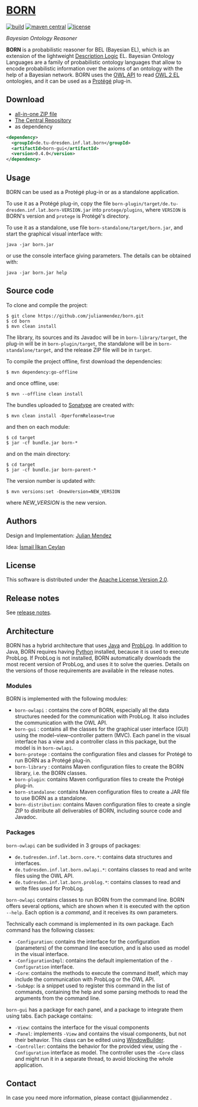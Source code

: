 # [BORN](https://julianmendez.github.io/born/)

[![build](https://github.com/julianmendez/born/workflows/Java%20CI/badge.svg)](https://github.com/julianmendez/born/actions)
[![maven central](https://maven-badges.herokuapp.com/maven-central/de.tu-dresden.inf.lat.born/born-parent/badge.svg)](https://search.maven.org/#search|ga|1|g%3A%22de.tu-dresden.inf.lat.born%22)
[![license](https://img.shields.io/badge/license-Apache%202.0-blue.svg)](https://www.apache.org/licenses/LICENSE-2.0.txt)

*Bayesian Ontology Reasoner*

**BORN** is a probabilistic reasoner for BEL (Bayesian EL), which is an extension of the
lightweight [Description Logic](http://dl.kr.org/) EL. Bayesian Ontology Languages are a
family of probabilistic ontology languages that allow to encode probabilistic information
over the axioms of an ontology with the help of a Bayesian network. BORN uses
the [OWL API](https://owlcs.github.io/owlapi/) to
read [OWL 2 EL](https://www.w3.org/TR/owl2-profiles/#OWL_2_EL) ontologies, and it can be used as a [Prot&eacute;g&eacute;](https://protege.stanford.edu/) plug-in.


## Download

* [all-in-one ZIP file](https://sourceforge.net/projects/latitude/files/born/0.4.0/born-0.4.0.zip/download)
* [The Central Repository](https://repo1.maven.org/maven2/de/tu-dresden/inf/lat/born/)
* as dependency

```xml
<dependency>
  <groupId>de.tu-dresden.inf.lat.born</groupId>
  <artifactId>born-gui</artifactId>
  <version>0.4.0</version>
</dependency>
```


## Usage

BORN can be used as a Prot&eacute;g&eacute; plug-in or as a standalone application.

To use it as a Prot&eacute;g&eacute; plug-in, copy the file `born-plugin/target/de.tu-dresden.inf.lat.born-VERSION.jar` into `protege/plugins`, where `VERSION` is BORN's version and `protege` is  Prot&eacute;g&eacute;'s directory.

To use it as a standalone, use file `born-standalone/target/born.jar`, and start the graphical visual interface with:

```
java -jar born.jar
```

or use the console interface giving parameters. The details can be obtained with:

```
java -jar born.jar help
```


## Source code

To clone and compile the project:

```
$ git clone https://github.com/julianmendez/born.git
$ cd born
$ mvn clean install
```

The library, its sources and its Javadoc will be in `born-library/target`, the plug-in will be in `born-plugin/target`, the standalone will be in `born-standalone/target`, and the release ZIP file will be in `target`.

To compile the project offline, first download the dependencies:

```
$ mvn dependency:go-offline
```

and once offline, use:

```
$ mvn --offline clean install
```

The bundles uploaded to [Sonatype](https://oss.sonatype.org/) are created with:

```
$ mvn clean install -DperformRelease=true
```

and then on each module:

```
$ cd target
$ jar -cf bundle.jar born-*
```

and on the main directory:

```
$ cd target
$ jar -cf bundle.jar born-parent-*
```

The version number is updated with:

```
$ mvn versions:set -DnewVersion=NEW_VERSION
```

where *NEW_VERSION* is the new version.


## Authors

Design and Implementation: [Julian Mendez](https://julianmendez.github.io)

Idea: [&#0304;smail &#0304;lkan Ceylan](https://iccl.inf.tu-dresden.de/web/%c4%b0smail_%c4%b0lkan_Ceylan/en)


## License

This software is distributed under the [Apache License Version 2.0](https://www.apache.org/licenses/LICENSE-2.0.txt).


## Release notes

See [release notes](https://julianmendez.github.io/born/RELEASE-NOTES.html).


## Architecture

BORN has a hybrid architecture that uses [Java](https://www.oracle.com/technetwork/java/index.html) and [ProbLog](https://dtai.cs.kuleuven.be/problog/). In addition to Java, BORN requires having [Python](https://www.python.org/) installed, because it is used to execute ProbLog. If ProbLog is not installed, BORN automatically downloads the most recent version of ProbLog, and uses it to solve the queries.
Details on the versions of those requirements are available in the release notes.


### Modules

BORN is implemented with the following modules:

* `born-owlapi` : contains the core of BORN, especially all the data structures needed for the communication with ProbLog. It also includes the communication with the OWL API.
* `born-gui` : contains all the classes for the graphical user interface (GUI) using the model–view–controller pattern (MVC). Each panel in the visual interface has a view and a controller class in this package, but the model is in `born-owlapi`.
* `born-protege` : contains the configuration files and classes for Prot&eacute;g&eacute; to run BORN as a Prot&eacute;g&eacute; plug-in.
* `born-library` : contains Maven configuration files to create the BORN library, i.e. the BORN classes.
* `born-plugin`: contains Maven configuration files to create the Prot&eacute;g&eacute; plug-in.
* `born-standalone`: contains Maven configuration files to create a JAR file to use BORN as a standalone.
* `born-distribution`: contains Maven configuration files to create a single ZIP to distribute all deliverables of BORN, including source code and Javadoc.


### Packages

`born-owlapi` can be sudivided in 3 groups of packages:

* `de.tudresden.inf.lat.born.core.*`: contains data structures and interfaces.
* `de.tudresden.inf.lat.born.owlapi.*`: contains classes to read and write files using the OWL API.
* `de.tudresden.inf.lat.born.problog.*`: contains classes to read and write files used for ProbLog.

`born-owlapi` contains classes to run BORN from the command line. BORN offers several options, which are shown when it is executed with the option `--help`. Each option is a *command*, and it receives its own parameters.

Technically each command is implemented in its own package. Each command has the following classes:

* `-Configuration`: contains the interface for the configuration (parameters) of the command line execution, and is also used as model in the visual interface.
* `-ConfigurationImpl`: contains the default implementation of the `-Configuration` interface.
* `-Core`: contains the methods to execute the command itself, which may include the communication with ProbLog or the OWL API.
* `-SubApp`: is a snippet used to register this command in the list of commands, containing the help and some parsing methods to read the arguments from the command line.

`born-gui` has a package for each panel, and a package to integrate them using tabs. Each package contains:

* `-View`: contains the interface for the visual components
* `-Panel`: implements `-View` and contains the visual components, but not their behavior. This class can be edited using [WindowBuilder](https://projects.eclipse.org/projects/tools.windowbuilder).
* `-Controller`: contains the behavior for the provided view, using the `-Configuration` interface as model.  The controller uses the `-Core` class and might run it in a separate thread, to avoid blocking the whole application.


## Contact

In case you need more information, please contact @julianmendez .


